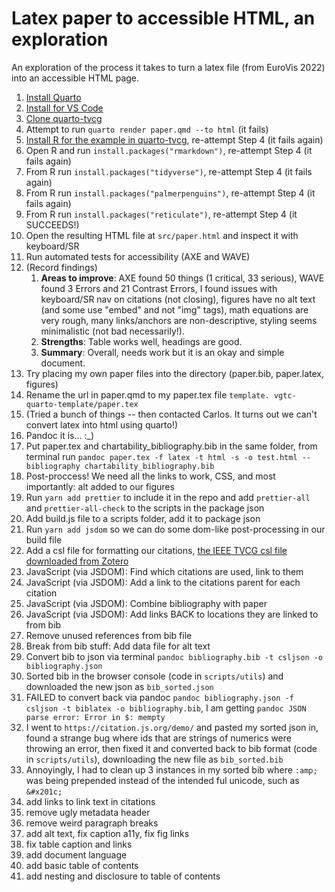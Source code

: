 # Latex paper to accessible HTML, an exploration

An exploration of the process it takes to turn a latex file (from EuroVis 2022) into an accessible HTML page.

1. [Install Quarto](https://quarto.org/docs/get-started/)
2. [Install for VS Code](https://marketplace.visualstudio.com/items?itemName=quarto.quarto)
3. [Clone quarto-tvcg](https://github.com/cscheid/quarto-tvcg/)
4. Attempt to run `quarto render paper.qmd --to html` (it fails)
5. [Install R for the example in quarto-tvcg](https://cloud.r-project.org/), re-attempt Step 4 (it fails again)
6. Open R and run `install.packages("rmarkdown")`, re-attempt Step 4 (it fails again)
7. From R run `install.packages("tidyverse")`, re-attempt Step 4 (it fails again)
8. From R run `install.packages("palmerpenguins")`, re-attempt Step 4 (it fails again)
9. From R run `install.packages("reticulate")`, re-attempt Step 4 (it SUCCEEDS!)
10. Open the resulting HTML file at `src/paper.html` and inspect it with keyboard/SR
11. Run automated tests for accessibility (AXE and WAVE)
12. (Record findings)
    1. **Areas to improve**: AXE found 50 things (1 critical, 33 serious), WAVE found 3 Errors and 21 Contrast Errors, I found issues with keyboard/SR nav on citations (not closing), figures have no alt text (and some use "embed" and not "img" tags), math equations are very rough, many links/anchors are non-descriptive, styling seems minimalistic (not bad necessarily!).
    2. **Strengths**: Table works well, headings are good.
    3. **Summary**: Overall, needs work but it is an okay and simple document.
13. Try placing my own paper files into the directory (paper.bib, paper.latex, figures)
14. Rename the url in paper.qmd to my paper.tex file `template. vgtc-quarto-template/paper.tex`
15. (Tried a bunch of things -- then contacted Carlos. It turns out we can't convert latex into html using quarto!)
16. Pandoc it is... :\_)
17. Put paper.tex and chartability_bibliography.bib in the same folder, from terminal run `pandoc paper.tex -f latex -t html -s -o test.html --bibliography chartability_bibliography.bib`
18. Post-proccess! We need all the links to work, CSS, and most importantly: alt added to our figures
19. Run `yarn add prettier` to include it in the repo and add `prettier-all` and `prettier-all-check` to the scripts in the package json
20. Add build.js file to a scripts folder, add it to package json
21. Run `yarn add jsdom` so we can do some dom-like post-processing in our build file
22. Add a csl file for formatting our citations, [the IEEE TVCG csl file downloaded from Zotero](https://www.zotero.org/styles?q=id%3Aieee-transactions-on-visualization-and-computer-graphics)
23. JavaScript (via JSDOM): Find which citations are used, link to them
24. JavaScript (via JSDOM): Add a link to the citations parent for each citation
25. JavaScript (via JSDOM): Combine bibliography with paper
26. JavaScript (via JSDOM): Add links BACK to locations they are linked to from bib
27. Remove unused references from bib file
28. Break from bib stuff: Add data file for alt text
29. Convert bib to json via terminal `pandoc bibliography.bib -t csljson -o bibliography.json`
30. Sorted bib in the browser console (code in `scripts/utils`) and downloaded the new json as `bib_sorted.json`
31. FAILED to convert back via pandoc `pandoc bibliography.json -f csljson -t biblatex -o bibliography.bib`, I am getting `pandoc JSON parse error: Error in $: mempty`
32. I went to `https://citation.js.org/demo/` and pasted my sorted json in, found a strange bug where ids that are strings of numerics were throwing an error, then fixed it and converted back to bib format (code in `scripts/utils`), downloading the new file as `bib_sorted.bib`
33. Annoyingly, I had to clean up 3 instances in my sorted bib where `:amp;` was being prepended instead of the intended ful unicode, such as `&#x201c;`
34. add links to link text in citations
35. remove ugly metadata header
36. remove weird paragraph breaks
37. add alt text, fix caption a11y, fix fig links
38. fix table caption and links
39. add document language
40. add basic table of contents
41. add nesting and disclosure to table of contents

